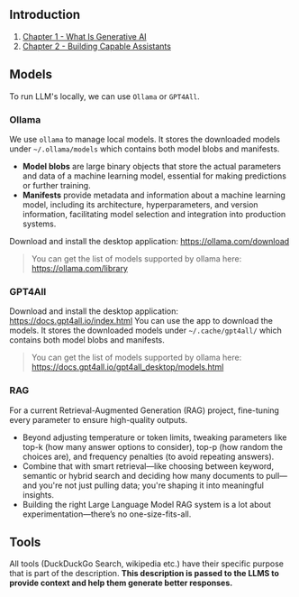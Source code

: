 ## Introduction

1. [Chapter 1 - What Is Generative AI](What_Is_Generative_AI.md)
2. [Chapter 2 - Building Capable Assistants](Building_Capable_Assistants.md)

## Models

To run LLM's locally, we can use `Ollama` or `GPT4All`.

### Ollama

We use `ollama` to manage local models. It stores the downloaded models under `~/.ollama/models` which contains both
model blobs and manifests.

- **Model blobs** are large binary objects that store the actual parameters and data of a machine learning model,
  essential for making predictions or further training.
- **Manifests** provide metadata and information about a machine learning model, including its architecture,
  hyperparameters, and version information, facilitating model selection and integration into production systems.

Download and install the desktop application: https://ollama.com/download

> You can get the list of models supported by ollama here: https://ollama.com/library

### GPT4All

Download and install the desktop application: https://docs.gpt4all.io/index.html
You can use the app to download the models. It stores the downloaded models under `~/.cache/gpt4all/` which contains
both
model blobs and manifests.
> You can get the list of models supported by ollama here: https://docs.gpt4all.io/gpt4all_desktop/models.html

### RAG

For a current Retrieval-Augmented Generation (RAG) project, fine-tuning every parameter to ensure high-quality outputs.

- Beyond adjusting temperature or token limits, tweaking parameters like top-k (how many answer options to consider),
  top-p (how random the choices are), and frequency penalties (to avoid repeating answers).
- Combine that with smart retrieval—like choosing between keyword, semantic or hybrid search and deciding how many
  documents to pull—and you're not just pulling data; you're shaping it into meaningful insights.
- Building the right Large Language Model RAG system is a lot about experimentation—there’s no one-size-fits-all.

## Tools

All tools (DuckDuckGo Search, wikipedia etc.) have their specific purpose that is part of the description. **This
description is passed to the LLMS to provide context and help them generate better responses.**